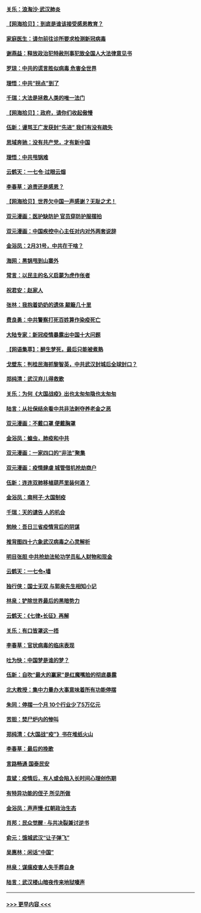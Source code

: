 #### [关乐：浪淘沙·武汉肺炎](../pages/nsc993/n11931792.md?t=03120502) 
#### [【网海拾贝】：到底是谁该接受感恩教育？](../pages/nsc993/n11931552.md?t=03120502) 
#### [家庭医生：请勿前往诊所要求检测新冠病毒](../pages/nsc993/n11929190.md?t=03120502) 
#### [谢燕益：释放政治犯特赦刑事犯致全国人大法律意见书](../pages/nsc993/n11928978.md?t=03120502) 
#### [罗琼：中共的谎言胜似病毒 危害全世界](../pages/nsc993/n11922636.md?t=03120502) 
#### [理悟：中共“拐点”到了](../pages/nsc993/n11928496.md?t=03120502) 
#### [千瑞：大法是拯救人类的唯一法门](../pages/nsc993/n11927637.md?t=03120502) 
#### [【网海拾贝】：政府，请你们收起傲慢](../pages/nsc993/n11926932.md?t=03120502) 
#### [伍新：谩骂王广发获封“先进” 我们有没有疏失](../pages/nsc993/n11926101.md?t=03120502) 
#### [思域奔驰：没有共产党，才有新中国](../pages/nsc993/n11926058.md?t=03120502) 
#### [理悟：中共甩锅难](../pages/nsc993/n11925355.md?t=03120502) 
#### [云鹤天：一七令·过眼云烟](../pages/nsc993/n11925284.md?t=03120502) 
#### [李春草：追责还是感恩？](../pages/nsc993/n11925274.md?t=03120502) 
#### [【网海拾贝】世界欠中国一声感谢？无耻之尤！](../pages/nsc993/n11925239.md?t=03120502) 
#### [双元漫画：医护缺防护 官员穿防护服摆拍](../pages/nsc993/n11923899.md?t=03120502) 
#### [双元漫画：中国疾控中心主任对内对外两套说辞](../pages/nsc993/n11921994.md?t=03120502) 
#### [金浴凤：2月31号，中共在干啥？](../pages/nsc993/n11922706.md?t=03120502) 
#### [海网：黑锅甩到山寨外](../pages/nsc993/n11922688.md?t=03120502) 
#### [常言：以民主的名义启蒙为虎作伥者](../pages/nsc993/n11922217.md?t=03120502) 
#### [祝君安：赵家人](../pages/nsc993/n11922209.md?t=03120502) 
#### [张林：我抱着奶奶的遗体 颠簸几十里](../pages/nsc993/n11920945.md?t=03120502) 
#### [费良勇：中共警察打死百姓算作染疫死亡](../pages/nsc993/n11919264.md?t=03120502) 
#### [大陆专家：新冠疫情暴露出中国十大问题](../pages/nsc993/n11919187.md?t=03120502) 
#### [【网语集萃】：醉生梦死，最后只能被煮熟](../pages/nsc993/n11918994.md?t=03120502) 
#### [戈壁东：判桂民海抓黎智英，中共武汉封城后全球封口？](../pages/nsc993/n11917982.md?t=03120502) 
#### [郑纯清：武汉弃儿得救歌](../pages/nsc993/n11917881.md?t=03120502) 
#### [关乐：为何《大国战疫》出也太匆匆隐也太匆匆](../pages/nsc993/n11917792.md?t=03120502) 
#### [陆言：从社保结余看中共非法剥夺养老金之恶](../pages/nsc993/n11917084.md?t=03120502) 
#### [双元漫画：不戴口罩 便戴胸罩](../pages/nsc993/n11916447.md?t=03120502) 
#### [金浴凤：蝗虫，肺疫和中共](../pages/nsc993/n11916904.md?t=03120502) 
#### [双元漫画：一家四口的“非法”聚集](../pages/nsc993/n11916378.md?t=03120502) 
#### [双元漫画：疫情肆虐 城管借机抢劫商户](../pages/nsc993/n11916310.md?t=03120502) 
#### [伍新：连连双肺移植葫芦里装何酒？](../pages/nsc993/n11913667.md?t=03120502) 
#### [金浴凤：南柯子·大国制疫](../pages/nsc993/n11913657.md?t=03120502) 
#### [千瑞：天的谴告  人的机会](../pages/nsc993/n11913309.md?t=03120502) 
#### [勉映：吾日三省疫情背后的阴谋](../pages/nsc993/n11913079.md?t=03120502) 
#### [推背图四十六象武汉病毒之心灵解析](../pages/nsc993/n11911761.md?t=03120502) 
#### [明目张胆 中共抢劫法轮功学员私人财物和现金](../pages/nsc993/n11910262.md?t=03120502) 
#### [云鹤天：一七令▪墙](../pages/nsc993/n11910627.md?t=03120502) 
#### [独行侠：国士无双 与郭泉先生相知小记](../pages/nsc993/n11910613.md?t=03120502) 
#### [林泉：铲除世界最后的黑暗势力](../pages/nsc993/n11909320.md?t=03120502) 
#### [云鹤天：《七律▪长征》再解](../pages/nsc993/n11909327.md?t=03120502) 
#### [关乐：有口皆罩这一捂](../pages/nsc993/n11908393.md?t=03120502) 
#### [李春草：官状病毒的临床表现](../pages/nsc993/n11908339.md?t=03120502) 
#### [吐为快：中国梦是谁的梦？](../pages/nsc993/n11906564.md?t=03120502) 
#### [伍新：自吹“最大的赢家”是红魔嘴脸的彻底暴露](../pages/nsc993/n11906407.md?t=03120502) 
#### [北大教授：集中力量办大事意味着所有功能停摆](../pages/nsc993/n11904800.md?t=03120502) 
#### [朱同：停摆一个月 10个行业少了5万亿元](../pages/nsc993/n11904498.md?t=03120502) 
#### [苦胆：焚尸炉内的惨叫](../pages/nsc993/n11904479.md?t=03120502) 
#### [郑纯清：《大国战“疫”》书在堆纸火山](../pages/nsc993/n11904450.md?t=03120502) 
#### [李春草：最后的挽歌](../pages/nsc993/n11904441.md?t=03120502) 
#### [言路畅通 国泰民安](../pages/nsc993/n11904222.md?t=03120502) 
#### [袁斌：疫情后，有人或会陷入长时间心理创伤期](../pages/nsc993/n11901514.md?t=03120502) 
#### [有特异功能的侄子 所见所做](../pages/nsc993/n11901154.md?t=03120502) 
#### [金浴凤：声声慢‧红朝政治生态](../pages/nsc993/n11899553.md?t=03120502) 
#### [肖邦：民众觉醒 · 与共决裂兼讨逆书](../pages/nsc993/n11898435.md?t=03120502) 
#### [俞元：饿城武汉“让子弹飞”](../pages/nsc993/n11898344.md?t=03120502) 
#### [吴惠林：闲话“中国”](../pages/nsc993/n11898182.md?t=03120502) 
#### [林泉：谋瘟疫害人失手葬自身](../pages/nsc993/n11897892.md?t=03120502) 
#### [陆言：武汉楼山暗夜传来地狱嚎声](../pages/nsc993/n11897033.md?t=03120502) 

----
#### [ >>> 更早内容 <<< ](../indexes/nsc993-earlier.md)
